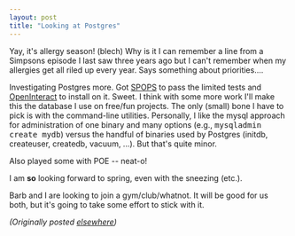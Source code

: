 ```yaml
---
layout: post
title: "Looking at Postgres"
---
```




<p>Yay, it's allergy season! (blech) Why is it I can
remember a line from a Simpsons episode I last saw three
years ago but I can't remember when my allergies get all
riled up every year. Says something about priorities....

<p>Investigating Postgres more. Got 
<a href="http://www.advogato.org/proj/SPOPS/">SPOPS</a> to pass the limited tests
and 
<a href="http://www.advogato.org/proj/OpenInteract">OpenInteract</a> to 
install on it. Sweet. I think with some more work I'll make
this the database I use on free/fun projects. The only
(small) bone I have to  pick is with the command-line
utilities. Personally, I like the mysql approach for
administration of one binary and many options (e.g.,
<tt>mysqladmin create mydb</tt>) versus the handful of
binaries used by Postgres (initdb, createuser, createdb,
vacuum, ...). But that's quite minor.

<p>Also played some with POE -- neat-o!

<p>I am <b>so</b> looking forward to spring, even with the
sneezing (etc.).

<p>Barb and I are looking to join a gym/club/whatnot. It
will be good for us both, but it's going to take some effort
to stick with it.

<p><em>(Originally posted <a href="http://www.advogato.org/person/cwinters/diary.html?start=46">elsewhere</a>)</em></p>



